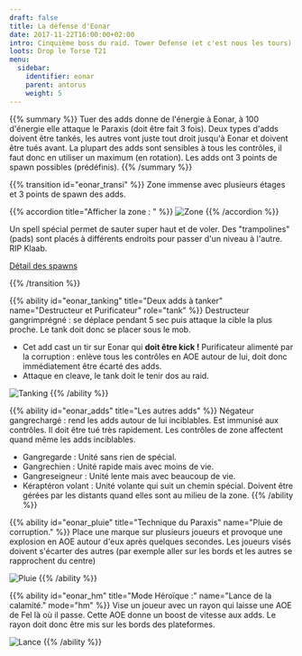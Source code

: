 ```yaml
---
draft: false
title: La défense d'Eonar
date: 2017-11-22T16:00:00+02:00
intro: Cinquième boss du raid. Tower Defense (et c'est nous les tours).
loots: Drop le Torse T21
menu:
  sidebar:
    identifier: eonar
    parent: antorus
    weight: 5
---
```


{{% summary %}}
Tuer des adds donne de l'énergie à Eonar, à 100 d'énergie elle attaque le Paraxis (doit être fait 3 fois).
Deux types d'adds doivent être tankés, les autres vont juste tout droit jusqu'à Eonar et doivent être tués avant.
La plupart des adds sont sensibles à tous les contrôles, il faut donc en utiliser un maximum (en rotation).
Les adds ont 3 points de spawn possibles (prédéfinis).
{{% /summary %}}

{{% transition id="eonar_transi" %}}
Zone immense avec plusieurs étages et 3 points de spawn des adds.

{{% accordion title="Afficher la zone : " %}}
![Zone](http://wow.zamimg.com/uploads/screenshots/normal/677844.jpg)
{{% /accordion %}}

Un spell spécial permet de sauter super haut et de voler.
Des "trampolines" (pads) sont placés à différents endroits pour passer d'un niveau à l'autre.
RIP Klaab.

[Détail des spawns](http://www.wowhead.com/eonar-antorus-the-burning-throne-raid-strategy-guide#normal-mode-portal-spawns)

{{% /transition %}}

{{% ability
  id="eonar_tanking"
  title="Deux adds à tanker"
  name="Destructeur et Purificateur"
  role="tank"
%}}
  Destructeur gangrimprégné : se déplace pendant 5 sec puis attaque la cible la plus proche. Le tank doit donc se placer sous le mob.

  * Cet add cast un tir sur Eonar qui **doit être kick !**
  Purificateur alimenté par la corruption : enlève tous les contrôles en AOE autour de lui, doit donc immédiatement être écarté des adds.
  * Attaque en cleave, le tank doit le tenir dos au raid.

  ![Tanking](/img/antorus/eonar/eonar_tanking.jpg)
{{% /ability %}}

{{% ability
  id="eonar_adds"
  title="Les autres adds"
%}}
  Négateur gangrechargé : rend les adds autour de lui inciblables. Est immunisé aux contrôles.
  Il doit être tué très rapidement. Les contrôles de zone affectent quand même les adds inciblables.

  * Gangregarde : Unité sans rien de spécial.
  * Gangrechien : Unité rapide mais avec moins de vie.
  * Gangreseigneur : Unité lente mais avec beaucoup de vie.
  * Kéraptéron volant : Unité volante qui suit un chemin spécial. Doivent être gérées par les distants quand elles sont au milieu de la zone.
{{% /ability %}}

{{% ability
  id="eonar_pluie"
  title="Technique du Paraxis"
  name="Pluie de corruption."
%}}
  Place une marque sur plusieurs joueurs et provoque une explosion en AOE autour d'eux après quelques secondes.
  Les joueurs visés doivent s'écarter des autres (par exemple aller sur les bords et les autres se rapprochent du centre)

  ![Pluie](/img/antorus/eonar/eonar_pluie.jpg)
{{% /ability %}}

{{% ability
  id="eonar_hm"
  title="Mode Héroïque :"
  name="Lance de la calamité."
  mode="hm"
%}}
  Vise un joueur avec un rayon qui laisse une AOE de Fel là où il passe.
  Cette AOE donne un boost de vitesse aux adds. Le rayon doit donc être mis sur les bords des plateformes.

  ![Lance](/img/antorus/eonar/eonar_lance.jpg)
{{% /ability %}}
